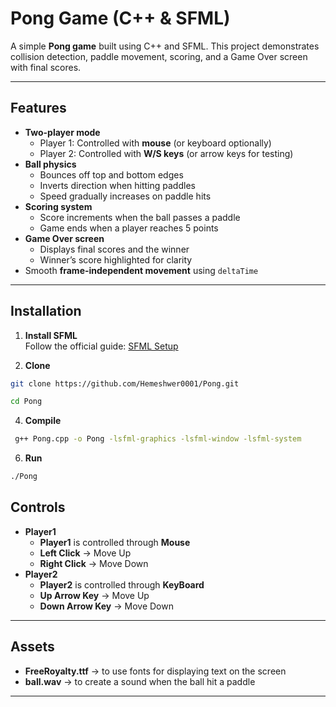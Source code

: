 # Pong Game (C++ & SFML)

A simple **Pong game** built using C++ and SFML. This project demonstrates collision detection, paddle movement, scoring, and a Game Over screen with final scores.

---

## Features

- **Two-player mode**
  - Player 1: Controlled with **mouse** (or keyboard optionally)  
  - Player 2: Controlled with **W/S keys** (or arrow keys for testing)
- **Ball physics**
  - Bounces off top and bottom edges
  - Inverts direction when hitting paddles
  - Speed gradually increases on paddle hits
- **Scoring system**
  - Score increments when the ball passes a paddle
  - Game ends when a player reaches 5 points
- **Game Over screen**
  - Displays final scores and the winner
  - Winner’s score highlighted for clarity
- Smooth **frame-independent movement** using `deltaTime`

---

## Installation

1. **Install SFML**  
   Follow the official guide: [SFML Setup](https://www.sfml-dev.org/tutorials/2.5/)

2. **Clone**
```bash
git clone https://github.com/Hemeshwer0001/Pong.git
```
```bash 
cd Pong
```
4. **Compile**
```bash
 g++ Pong.cpp -o Pong -lsfml-graphics -lsfml-window -lsfml-system
```
6. **Run**
```bash
./Pong
```
## Controls
- **Player1**
  - **Player1** is controlled through **Mouse**
  - **Left Click** -> Move Up
  - **Right Click** -> Move Down
- **Player2**
  - **Player2** is controlled through **KeyBoard**
  - **Up Arrow Key** -> Move Up
  - **Down Arrow Key** -> Move Down
---

## Assets
- **FreeRoyalty.ttf** -> to use fonts for displaying text on the screen
- **ball.wav** -> to create a sound when the ball hit a paddle

---
